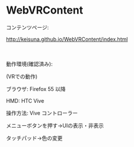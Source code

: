 WebVRContent
====

コンテンツページ:

http://keisuna.github.io/WebVRContent/index.html


　　　

動作環境(確認済み):

(VRでの動作)

ブラウザ: Firefox 55 以降

HMD: HTC Vive



操作方法:
Vive コントローラー

メニューボタンを押す→UIの表示・非表示

タッチパッド→色の変更

